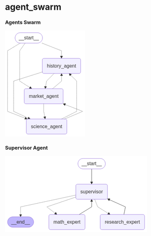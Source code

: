 # agent_swarm

### Agents Swarm
![Alt text for the image](swarm-agent.png "Swarm Agent")


### Supervisor Agent
![Alt text for the image](supervisor-agent.png "Swarm Agent")
